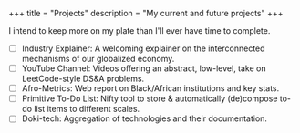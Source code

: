 +++
title = "Projects"
description = "My current and future projects"
+++

I intend to keep more on my plate than I'll ever have time to complete.

- [ ] Industry Explainer: A welcoming explainer on the interconnected mechanisms of our globalized economy.
- [ ] YouTube Channel: Videos offering an abstract, low-level, take on LeetCode-style DS&A problems.  
- [ ] Afro-Metrics: Web report on Black/African institutions and key stats.
- [ ] Primitive To-Do List: Nifty tool to store & automatically (de)compose to-do list items to different scales.
- [ ] Doki-tech: Aggregation of technologies and their documentation.